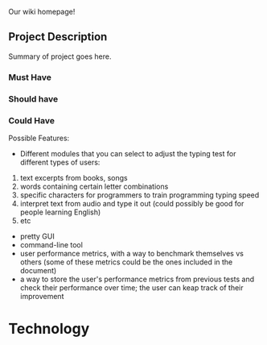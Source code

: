 Our wiki homepage!

## Project Description

Summary of project goes here.

### Must Have

### Should have

### Could Have


Possible Features:
- Different modules that you can select to adjust the typing test for different types of users:
1. text excerpts from books, songs
2. words containing certain letter combinations
3. specific characters for programmers to train programming typing speed
4. interpret text from audio and type it out (could possibly be good for people learning English)
5. etc
- pretty GUI
- command-line tool
- user performance metrics, with a way to benchmark themselves vs others
(some of these metrics could be the ones included in the document)
- a way to store the user's performance metrics from previous tests and check their performance over time; the user can keap track of their improvement

# Technology